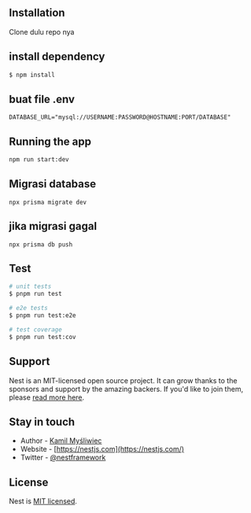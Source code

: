 ## Installation

Clone dulu repo nya

## install dependency

```bash
$ npm install
```

## buat file .env

```
DATABASE_URL="mysql://USERNAME:PASSWORD@HOSTNAME:PORT/DATABASE"
```

## Running the app

```bash
npm run start:dev
```

## Migrasi database

```
npx prisma migrate dev
```

## jika migrasi gagal

```
npx prisma db push
```

## Test

```bash
# unit tests
$ pnpm run test

# e2e tests
$ pnpm run test:e2e

# test coverage
$ pnpm run test:cov
```

## Support

Nest is an MIT-licensed open source project. It can grow thanks to the sponsors and support by the amazing backers. If you'd like to join them, please [read more here](https://docs.nestjs.com/support).

## Stay in touch

- Author - [Kamil Myśliwiec](https://kamilmysliwiec.com)
- Website - [https://nestjs.com](https://nestjs.com/)
- Twitter - [@nestframework](https://twitter.com/nestframework)

## License

Nest is [MIT licensed](LICENSE).

